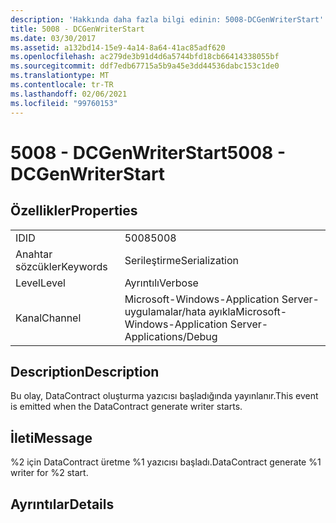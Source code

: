 ```yaml
---
description: 'Hakkında daha fazla bilgi edinin: 5008-DCGenWriterStart'
title: 5008 - DCGenWriterStart
ms.date: 03/30/2017
ms.assetid: a132bd14-15e9-4a14-8a64-41ac85adf620
ms.openlocfilehash: ac279de3b91d4d6a5744bfd18cb66414338055bf
ms.sourcegitcommit: ddf7edb67715a5b9a45e3dd44536dabc153c1de0
ms.translationtype: MT
ms.contentlocale: tr-TR
ms.lasthandoff: 02/06/2021
ms.locfileid: "99760153"
---
```

# <a name="5008---dcgenwriterstart"></a><span data-ttu-id="24abe-103">5008 - DCGenWriterStart</span><span class="sxs-lookup"><span data-stu-id="24abe-103">5008 - DCGenWriterStart</span></span>

## <a name="properties"></a><span data-ttu-id="24abe-104">Özellikler</span><span class="sxs-lookup"><span data-stu-id="24abe-104">Properties</span></span>  
  
|||  
|-|-|  
|<span data-ttu-id="24abe-105">ID</span><span class="sxs-lookup"><span data-stu-id="24abe-105">ID</span></span>|<span data-ttu-id="24abe-106">5008</span><span class="sxs-lookup"><span data-stu-id="24abe-106">5008</span></span>|  
|<span data-ttu-id="24abe-107">Anahtar sözcükler</span><span class="sxs-lookup"><span data-stu-id="24abe-107">Keywords</span></span>|<span data-ttu-id="24abe-108">Serileştirme</span><span class="sxs-lookup"><span data-stu-id="24abe-108">Serialization</span></span>|  
|<span data-ttu-id="24abe-109">Level</span><span class="sxs-lookup"><span data-stu-id="24abe-109">Level</span></span>|<span data-ttu-id="24abe-110">Ayrıntılı</span><span class="sxs-lookup"><span data-stu-id="24abe-110">Verbose</span></span>|  
|<span data-ttu-id="24abe-111">Kanal</span><span class="sxs-lookup"><span data-stu-id="24abe-111">Channel</span></span>|<span data-ttu-id="24abe-112">Microsoft-Windows-Application Server-uygulamalar/hata ayıkla</span><span class="sxs-lookup"><span data-stu-id="24abe-112">Microsoft-Windows-Application Server-Applications/Debug</span></span>|  
  
## <a name="description"></a><span data-ttu-id="24abe-113">Description</span><span class="sxs-lookup"><span data-stu-id="24abe-113">Description</span></span>  

 <span data-ttu-id="24abe-114">Bu olay, DataContract oluşturma yazıcısı başladığında yayınlanır.</span><span class="sxs-lookup"><span data-stu-id="24abe-114">This event is emitted when the DataContract generate writer starts.</span></span>  
  
## <a name="message"></a><span data-ttu-id="24abe-115">İleti</span><span class="sxs-lookup"><span data-stu-id="24abe-115">Message</span></span>  

 <span data-ttu-id="24abe-116">%2 için DataContract üretme %1 yazıcısı başladı.</span><span class="sxs-lookup"><span data-stu-id="24abe-116">DataContract generate %1 writer for %2 start.</span></span>  
  
## <a name="details"></a><span data-ttu-id="24abe-117">Ayrıntılar</span><span class="sxs-lookup"><span data-stu-id="24abe-117">Details</span></span>
